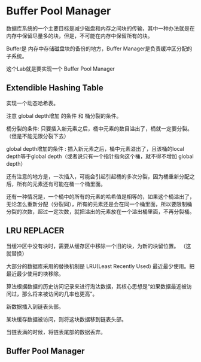 # Buffer Pool Manager 

数据库系统的一个主要目标是减少磁盘和内存之间块的传输，其中一种办法就是在内存中保留尽量多的块，但是，不可能在内存中保留所有的块。

Buffer是 内存中存储磁盘块的备份的地方，Buffer Manager是负责缓冲区分配的子系统。

这个Lab就是要实现一个 Buffer Pool Manager

## Extendible Hashing Table 

实现一个动态哈希表。

注意 global depth增加 的条件 和 桶分裂的条件。

桶分裂的条件: 只要插入新元素之后，桶中元素的数目溢出了，桶就一定要分裂。 （但是不能无限分裂下去）

global depth增加的条件 : 插入新元素之后，桶中元素溢出了，且该桶的local depth等于global depth（或者说只有一个指针指向这个桶，就不得不增加 global depth）

还有注意的地方是，一次插入，可能会引起引起桶的多次分裂，因为桶重新分配之后，所有的元素还有可能在桶一个桶里面。

还有一种情况是，一个桶中的所有的元素的哈希值是相等的，如果这个桶溢出了，无论怎么重新分配（分裂同），所有的元素还是会在同一个桶里面，所以要限制桶分裂的次数，超过一定次数，就把溢出的元素放在一个溢出桶里面，不再分裂桶。 

## LRU REPLACER 

当缓冲区中没有块时，需要从缓存区中移除一个旧的块，为新的块留位置。 （这就替换）

大部分的数据库采用的替换机制是 LRU(Least Recently Used) 最近最少使用。把最近最少使用的块移除。

算法根据数据的历史访问记录来进行淘汰数据，其核心思想是“如果数据最近被访问过，那么将来被访问的几率也更高”。 

新数据插入到链表头部。 

某块缓存数据被访问，则将这块数据移到链表头部。 

当链表满的时候，将链表尾部的数据丢弃。

## Buffer Pool Manager 

